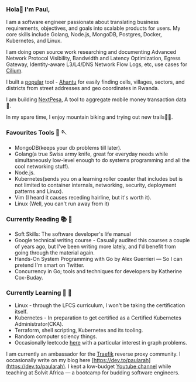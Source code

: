 
### Hola👋 I'm Paul, 

I am a software engineer passionate about translating business requirements, objectives, and goals into scalable products for users. My core skills include Golang, Node.js, MongoDB, Postgres, Docker, Kubernetes, and Linux.  
 
I am doing open source work researching and documenting  Advanced Network Protocol Visibility,  Bandwidth and Latency Optimization, Egress Gateway, Identity-aware L3/L4/DNS Network Flow Logs, etc, use cases for [Cilium](https://cilium.io/). 

I built a [popular](https://twitter.com/ArahPaul/status/1534999763095019523) tool - [Ahantu](https://www.ahantu.rw/)  for easily finding cells, villages, sectors, and districts from street addresses and geo coordinates in Rwanda. 

I am building [NextPesa](https://www.nextpesa.com/), A tool to aggregate mobile money transaction data💸. 

In my spare time, I enjoy mountain biking and trying out new trails🚴‍♂️. 

### Favourites Tools 🧵 🪡
* MongoDB(keeps your db problems till later).
* Golang(a true Swiss army knife, great for everyday needs while simultaneously low-level enough to do systems programming and all the cool networking stuff).
* Node.js.
* Kubernetes(sends you on a learning roller coaster that includes but is not limited to container internals, networking, security, deployment patterns and Linux).
* Vim (I heard it causes receding hairline, but it's worth it).
* Linux (Well, you can't run away from it)

### Currently Reading 📚 📖 
* Soft Skills: The software developer's life manual
* Google technical writing course -  Casually audited this courses a couple of years ago, but I've been writing more lately, and I'd benefit from going through the material again.
* Hands-On System Programming with Go by Alex Guerrieri — So I can pretend I'm smart on Twitter. 
* Concurrency in Go; tools and techniques for developers by Katherine Cox-Buday.
  

### Currently Learning  📝 📌 
* Linux - through the LFCS curriculum, I won't be taking the certification itself. 
* Kubernetes - In preparation to get certified as a Certified Kubernetes Administrator(CKA). 
* Terraform, shell scripting, Kubernetes and its tooling. 
* Random computer sciency things. 
* Occasionally leetcode [here](https://leetcode.com/paularah/) with a particular interest in graph problems.

I am currently an ambassador for the [Traefik](https://traefik.io/) reverse proxy community. I occasionally write on my blog here [https://dev.to/paularah](https://dev.to/paularah).
I kept a low-budget [Youtube channel](https://www.youtube.com/channel/UCgLDHwAR153t_Yv2cIi3z0g) while teaching at Solvit Africa — a bootcamp for budding software engineers.  
